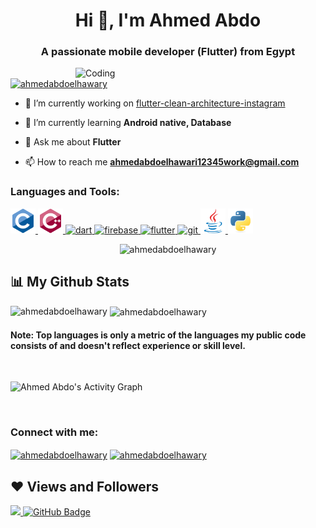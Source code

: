 <h1 align="center">Hi 👋, I'm Ahmed Abdo</h1>
<h3 align="center">A passionate mobile developer (Flutter) from Egypt</h3>
<img align="right" alt="Coding" width="400" src="https://phptravels.com/assets/img/coding.gif">

<p align="left"> <a href="https://github.com/ryo-ma/github-profile-trophy"><img src="https://github-profile-trophy.vercel.app/?username=ahmedabdoelhawary" alt="ahmedabdoelhawary" /></a> </p>

- 🔭 I’m currently working on [flutter-clean-architecture-instagram](https://github.com/AhmedAbdoElhawary/flutter-clean-architecture-instagram)

- 🌱 I’m currently learning **Android native, Database**

- 💬 Ask me about **Flutter**

- 📫 How to reach me **ahmedabdoelhawari12345work@gmail.com**

<h3 align="left">Languages and Tools:</h3>
<p align="left"> <a href="https://www.cprogramming.com/" target="_blank" rel="noreferrer"> <img src="https://raw.githubusercontent.com/devicons/devicon/master/icons/c/c-original.svg" alt="c" width="40" height="40"/> </a> <a href="https://www.w3schools.com/cpp/" target="_blank" rel="noreferrer"> <img src="https://raw.githubusercontent.com/devicons/devicon/master/icons/cplusplus/cplusplus-original.svg" alt="cplusplus" width="40" height="40"/> </a> <a href="https://dart.dev" target="_blank" rel="noreferrer"> <img src="https://www.vectorlogo.zone/logos/dartlang/dartlang-icon.svg" alt="dart" width="40" height="40"/> </a> <a href="https://firebase.google.com/" target="_blank" rel="noreferrer"> <img src="https://www.vectorlogo.zone/logos/firebase/firebase-icon.svg" alt="firebase" width="40" height="40"/> </a> <a href="https://flutter.dev" target="_blank" rel="noreferrer"> <img src="https://www.vectorlogo.zone/logos/flutterio/flutterio-icon.svg" alt="flutter" width="40" height="40"/> </a> <a href="https://git-scm.com/" target="_blank" rel="noreferrer"> <img src="https://www.vectorlogo.zone/logos/git-scm/git-scm-icon.svg" alt="git" width="40" height="40"/> </a> <a href="https://www.java.com" target="_blank" rel="noreferrer"> <img src="https://raw.githubusercontent.com/devicons/devicon/master/icons/java/java-original.svg" alt="java" width="40" height="40"/> </a> <a href="https://www.python.org" target="_blank" rel="noreferrer"> <img src="https://raw.githubusercontent.com/devicons/devicon/master/icons/python/python-original.svg" alt="python" width="40" height="40"/> </a> </p>

<p align="center">
        <img title="🔥 Get streak stats for your profile at git.io/streak-stats" alt="ahmedabdoelhawary" src="https://github-readme-streak-stats.herokuapp.com/?user=ahmedabdoelhawary&theme=black-ice&hide_border=true&stroke=0000&background=060A0CD0"/>
    </a>
</p>

## 📊 My Github Stats
<p><img align="left" src="https://github-readme-stats.vercel.app/api/top-langs/?username=ahmedabdoelhawary&langs_count=8&count_private=true&layout=compact&theme=react&hide_border=true&bg_color=0D1117" alt="ahmedabdoelhawary" /></p>

<p>&nbsp;<img align="center" src="https://github-readme-stats.vercel.app/api?username=ahmedabdoelhawary&show_icons=true&count_private=true&theme=react&hide_border=true&bg_color=0D1117" alt="ahmedabdoelhawary" /></p>

#### Note: Top languages is only a metric of the languages my public code consists of and doesn't reflect experience or skill level.

<br/>

<img alt="Ahmed Abdo's Activity Graph" src="https://activity-graph.herokuapp.com/graph?username=ahmedabdoelhawary&bg_color=0D1117&color=5BCDEC&line=5BCDEC&point=FFFFFF&hide_border=true" /></a>

<br/>

<h3 align="left">Connect with me:</h3>
<p align="left">
<a href="https://linkedin.com/in/ahmedabdoelhawary" target="blank"><img align="center" src="https://raw.githubusercontent.com/rahuldkjain/github-profile-readme-generator/master/src/images/icons/Social/linked-in-alt.svg" alt="ahmedabdoelhawary" height="30" width="40" /></a>
<a href="https://www.leetcode.com/ahmedabdoelhawary" target="blank"><img align="center" src="https://raw.githubusercontent.com/rahuldkjain/github-profile-readme-generator/master/src/images/icons/Social/leet-code.svg" alt="ahmedabdoelhawary" height="30" width="40" /></a>
</p>

## ❤ Views and Followers
<a href="https://github.com/Meghna-DAS/github-profile-views-counter">
    <img src="https://komarev.com/ghpvc/?username=ahmedabdoelhawary">
</a>
<a href="https://github.com/ahmedabdoelhawary?tab=followers"><img src="https://img.shields.io/github/followers/ahmedabdoelhawary?label=Followers&style=social" alt="GitHub Badge"></a>

